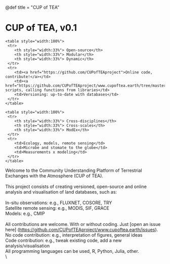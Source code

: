 @def title = "CUP of TEA"

# CUP of TEA, v0.1

~~~
<table style="width:100%">
 <tr>
    <th style="width:33%"> Open-source</th>
    <th style="width:33%"> Modular</th>
    <th style="width:33%"> Dynamic</th>
 </tr>
 <tr>
    <td><a href="https://github.com/CUPofTEAproject">Online code, contribute!</a></td>
    <td><a href="https://github.com/CUPofTEAproject/www.cupoftea.earth/tree/master/functions">Small scripts, calling functions from libraries</td>
    <td>Versioning: up-to-date with databases</td>
 </tr>
</table>

<table style="width:100%">
 <tr>
    <th style="width:33%"> Cross-disciplines</th>
    <th style="width:33%"> Cross-scales</th>
    <th style="width:33%"> ModEx</th>
 </tr>
 <tr>
    <td>Ecology, models, remote sensing</td>
    <td>Microbe and stomate to the globe</td>
    <td>Measurements x modeling</td>
 </tr>
</table>
~~~

Welcome to the Community Understanding Platform of Terrestrial Exchanges with the Atmosphere (CUP of TEA). \
\
This project consists of creating versioned, open-source and online analysis and visualisation of land databases, such as: \
\
In-situ observations: e.g., FLUXNET, COSORE, TRY \
Satellite remote sensing: e.g., MODIS, SIF, GRACE \
Models: e.g., CMIP \
\
All contributions are welcome. With or without coding. Just [open an issue here] (https://github.com/CUPofTEAproject/www.cupoftea.earth/issues). \
No code contribution: e.g., interpretation of figures, general ideas \
Code contribution: e.g., tweak existing code, add a new analysis/visualisation \
All programming languages can be used, R, Python, Julia, other. \
\
